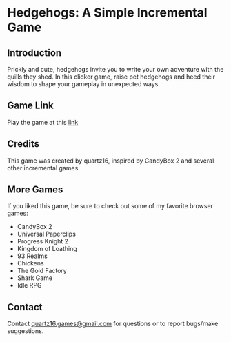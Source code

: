 # Hedgehogs: A Simple Incremental Game

## Introduction
Prickly and cute, hedgehogs invite you to write your own adventure with the quills they shed. In this clicker game, raise pet hedgehogs and heed their wisdom to shape your gameplay in unexpected ways.

## Game Link
Play the game at this [link](quartz16.github.io/hedgehogs)

## Credits
This game was created by quartz16, inspired by CandyBox 2 and several other incremental games.

## More Games
If you liked this game, be sure to check out some of my favorite browser games:
- CandyBox 2
- Universal Paperclips
- Progress Knight 2
- Kingdom of Loathing
- 93 Realms
- Chickens
- The Gold Factory
- Shark Game
- Idle RPG

## Contact
Contact quartz16.games@gmail.com for questions or to report bugs/make suggestions.
